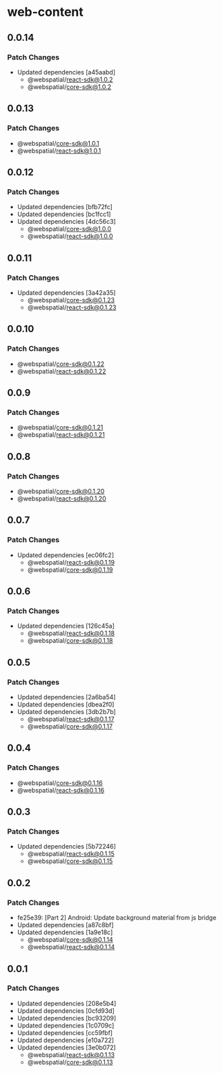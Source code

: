 # web-content

## 0.0.14

### Patch Changes

- Updated dependencies [a45aabd]
  - @webspatial/react-sdk@1.0.2
  - @webspatial/core-sdk@1.0.2

## 0.0.13

### Patch Changes

- @webspatial/core-sdk@1.0.1
- @webspatial/react-sdk@1.0.1

## 0.0.12

### Patch Changes

- Updated dependencies [bfb72fc]
- Updated dependencies [bc1fcc1]
- Updated dependencies [4dc56c3]
  - @webspatial/core-sdk@1.0.0
  - @webspatial/react-sdk@1.0.0

## 0.0.11

### Patch Changes

- Updated dependencies [3a42a35]
  - @webspatial/core-sdk@0.1.23
  - @webspatial/react-sdk@0.1.23

## 0.0.10

### Patch Changes

- @webspatial/core-sdk@0.1.22
- @webspatial/react-sdk@0.1.22

## 0.0.9

### Patch Changes

- @webspatial/core-sdk@0.1.21
- @webspatial/react-sdk@0.1.21

## 0.0.8

### Patch Changes

- @webspatial/core-sdk@0.1.20
- @webspatial/react-sdk@0.1.20

## 0.0.7

### Patch Changes

- Updated dependencies [ec06fc2]
  - @webspatial/react-sdk@0.1.19
  - @webspatial/core-sdk@0.1.19

## 0.0.6

### Patch Changes

- Updated dependencies [126c45a]
  - @webspatial/react-sdk@0.1.18
  - @webspatial/core-sdk@0.1.18

## 0.0.5

### Patch Changes

- Updated dependencies [2a6ba54]
- Updated dependencies [dbea2f0]
- Updated dependencies [3db2b7b]
  - @webspatial/react-sdk@0.1.17
  - @webspatial/core-sdk@0.1.17

## 0.0.4

### Patch Changes

- @webspatial/core-sdk@0.1.16
- @webspatial/react-sdk@0.1.16

## 0.0.3

### Patch Changes

- Updated dependencies [5b72246]
  - @webspatial/react-sdk@0.1.15
  - @webspatial/core-sdk@0.1.15

## 0.0.2

### Patch Changes

- fe25e39: [Part 2] Android: Update background material from js bridge
- Updated dependencies [a87c8bf]
- Updated dependencies [1a9e18c]
  - @webspatial/core-sdk@0.1.14
  - @webspatial/react-sdk@0.1.14

## 0.0.1

### Patch Changes

- Updated dependencies [208e5b4]
- Updated dependencies [0cfd93d]
- Updated dependencies [bc93209]
- Updated dependencies [1c0709c]
- Updated dependencies [cc59fbf]
- Updated dependencies [e10a722]
- Updated dependencies [3e0b072]
  - @webspatial/react-sdk@0.1.13
  - @webspatial/core-sdk@0.1.13
